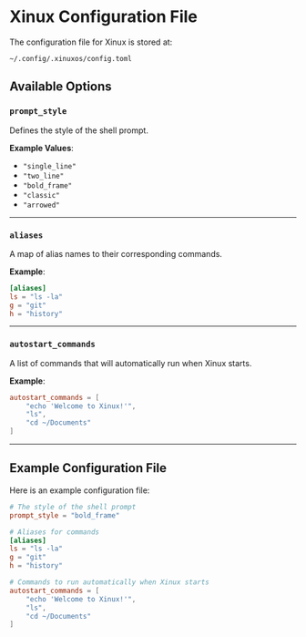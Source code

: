 # Xinux Configuration File

The configuration file for Xinux is stored at:

```
~/.config/.xinuxos/config.toml
```

## Available Options

### `prompt_style`
Defines the style of the shell prompt.

**Example Values**:
- `"single_line"`
- `"two_line"`
- `"bold_frame"`
- `"classic"`
- `"arrowed"`

---

### `aliases`
A map of alias names to their corresponding commands.

**Example**:
```toml
[aliases]
ls = "ls -la"
g = "git"
h = "history"
```

---

### `autostart_commands`
A list of commands that will automatically run when Xinux starts.

**Example**:
```toml
autostart_commands = [
    "echo 'Welcome to Xinux!'",
    "ls",
    "cd ~/Documents"
]
```

---

## Example Configuration File

Here is an example configuration file:

```toml
# The style of the shell prompt
prompt_style = "bold_frame"

# Aliases for commands
[aliases]
ls = "ls -la"
g = "git"
h = "history"

# Commands to run automatically when Xinux starts
autostart_commands = [
    "echo 'Welcome to Xinux!'",
    "ls",
    "cd ~/Documents"
]
```
